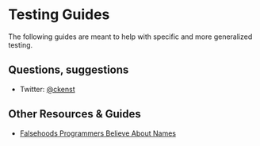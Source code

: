 # Testing Guides

The following guides are meant to help with specific and more generalized testing.

## Questions, suggestions

* Twitter: [@ckenst](http://twitter.com/ckenst)

## Other Resources & Guides

* [Falsehoods Programmers Believe About Names](http://www.kalzumeus.com/2010/06/17/falsehoods-programmers-believe-about-names/)

